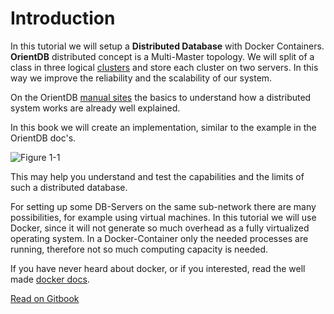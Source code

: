 # Introduction

In this tutorial we will setup a **Distributed Database** with Docker Containers. **OrientDB** distributed concept is a Multi-Master topology. We will split of a class in three logical [clusters](http://orientdb.com/docs/last/Tutorial-Clusters.html) and store each cluster on two servers. In this way we improve the reliability and the scalability of our system.

On the OrientDB [manual sites](http://orientdb.com/docs/last/Distributed-Architecture.html) the basics to understand how a distributed system works are already well explained.

In this book we will create an implementation, similar to the example in the OrientDB doc's. 

![Figure 1-1](gitbook/images/schema.png)

This may help you understand and test the capabilities and the limits of such a distributed database.

For setting up some DB-Servers on the same sub-network there are many possibilities, for example using virtual machines. In this tutorial we will use Docker, since it will not generate so much overhead as a fully virtualized operating system. 
In a Docker-Container only the needed processes are running, therefore not so much computing capacity is needed.  

If you have never heard about docker, or if you interested, read the well made [docker docs](https://docs.docker.com/).

<div div class="gitbook-link">
<a href="https://pilleatus.gitbooks.io/orientdb-tutorial-distributed-database/content/">Read on Gitbook</a></div>